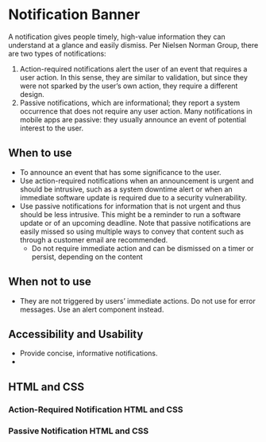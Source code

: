 # Notification Banner
A notification gives people timely, high-value information they can understand at a glance and easily dismiss. Per Nielsen Norman Group, there are two types of notifications:
1. Action-required notifications alert the user of an event that requires a user action. In this sense, they are similar to validation, but since they were not sparked by the user’s own action, they require a different design.  
2. Passive notifications, which are informational; they report a system occurrence that does not require any user action.  Many notifications in mobile apps are passive: they usually announce an event of potential interest to the user.

## When to use
- To announce an event that has some significance to the user.
- Use action-required notifications when an announcement is urgent and should be intrusive, such as a system downtime alert or when an immediate software update is required due to a security vulnerability. 
- Use passive notifications for information that is not urgent and thus should be less intrusive. This might be a reminder to run a software update or of an upcoming deadline. Note that passive notifications are easily missed so using multiple ways to convey that content such as through a customer email are recommended. 
  - Do not require immediate action and can be dismissed on a timer or persist, depending on the content

## When not to use
- They are not triggered by users’ immediate actions. Do not use for error messages. Use an alert component instead. 

## Accessibility and Usability
- Provide concise, informative notifications. 
- 

## HTML and CSS

### Action-Required Notification HTML and CSS

### Passive Notification HTML and CSS

